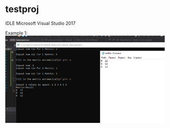 # testproj
IDLE Microsoft Visual Studio 2017

Example 1:  
![alt text](https://github.com/Persia39/testproj/blob/master/testimage/img1.PNG)
